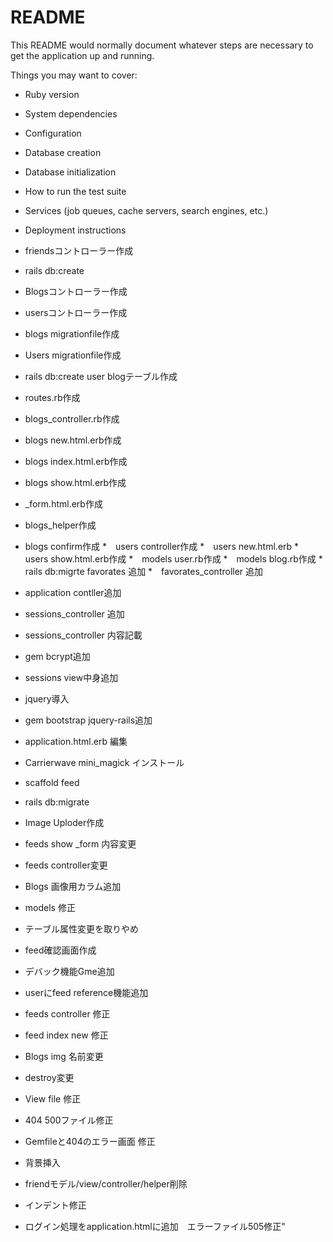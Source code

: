 # README

This README would normally document whatever steps are necessary to get the
application up and running.

Things you may want to cover:

* Ruby version

* System dependencies

* Configuration

* Database creation

* Database initialization

* How to run the test suite

* Services (job queues, cache servers, search engines, etc.)

* Deployment instructions

* friendsコントローラー作成
* rails db:create
* Blogsコントローラー作成
* usersコントローラー作成
* blogs migrationfile作成
* Users migrationfile作成
* rails db:create user blogテーブル作成
* routes.rb作成
* blogs_controller.rb作成
* blogs new.html.erb作成
* blogs index.html.erb作成
* blogs show.html.erb作成
* _form.html.erb作成
* blogs_helper作成
* blogs confirm作成
*　users controller作成
*　users new.html.erb
*　users show.html.erb作成
*　models user.rb作成
*　models blog.rb作成
*　rails db:migrte favorates 追加
*　favorates_controller 追加
*  application contller追加
* sessions_controller 追加
* sessions_controller 内容記載
* gem bcrypt追加
* sessions view中身追加
* jquery導入
* gem bootstrap jquery-rails追加
* application.html.erb 編集
* Carrierwave mini_magick インストール
* scaffold feed
* rails db:migrate
* Image Uploder作成
* feeds show _form 内容変更
* feeds controller変更
* Blogs 画像用カラム追加
* models 修正
* テーブル属性変更を取りやめ
* feed確認画面作成
* デバック機能Gme追加
* userにfeed reference機能追加
* feeds controller 修正
* feed index new 修正
* Blogs img 名前変更
* destroy変更
* View file 修正
* 404 500ファイル修正
* Gemfileと404のエラー画面 修正
* 背景挿入
* friendモデル/view/controller/helper削除
* インデント修正
* ログイン処理をapplication.htmlに追加　エラーファイル505修正"
